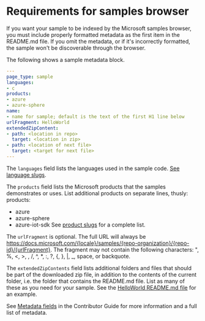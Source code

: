 
# Requirements for samples browser

If you want your sample to be indexed by the Microsoft samples browser, you must include properly formatted metadata as the first item in the README.md file. If you omit the metadata, or if it's incorrectly formatted, the sample won't be discoverable through the browser.

The following shows a sample metadata block.

```yaml
---
page_type: sample
languages:
- c
products:
- azure
- azure-sphere
name:
- name for sample; default is the text of the first H1 line below
urlFragment: HelloWorld
extendedZipContent:
- path: <location in repo>
  target: <location in zip>
- path: <location of next file>
  target: <target for next file>
---
```

The `languages` field lists the languages used in the sample code. [See language slugs](https://review.docs.microsoft.com/en-us/new-hope/information-architecture/metadata/taxonomies?branch=master#dev-lang).

The `products` field lists the Microsoft products that the samples demonstrates or uses. List additional products on separate lines, thusly:
products:
- azure
- azure-sphere
- azure-iot-sdk
See [product slugs](https://review.docs.microsoft.com/en-us/new-hope/information-architecture/metadata/taxonomies?branch=master#product) for a complete list.

The `urlFragment` is optional. The full URL will always be https://docs.microsoft.com/{locale}/samples/{repo-organization}/{repo-id}/{urlFragment}. The fragment may not contain the following characters: ", %, <, >, \, /, ^, *, :, ?, {, }, |, _, space, or backquote.

The `extendedZipContents` field lists additional folders and files that should be part of the downloaded zip file, in addition to the contents of the current folder, i.e. the folder that contains the README.md file. List as many of these as you need for your sample. See the [HelloWorld README.md file](https://github.com/Azure/azure-sphere-samples/blob/master/Samples/HelloWorld/README.md) for an example.

See [Metadata fields](https://review.docs.microsoft.com/en-us/help/contribute/samples/process/onboarding?branch=master#supported-metadata-fields-for-readmemd) in the Contributor Guide for more information and a full list of metadata.
